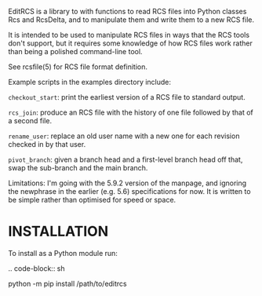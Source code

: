 EditRCS is a library to with functions to read RCS files into Python
classes Rcs and RcsDelta, and to manipulate them and write them to a new
RCS file.

It is intended to be used to manipulate RCS files in ways that the RCS tools
don't support, but it requires some knowledge of how RCS files work rather
than being a polished command-line tool.

See rcsfile(5) for RCS file format definition.

Example scripts in the examples directory include:

``checkout_start``: print the earliest version of a RCS file to standard output.

``rcs_join``: produce an RCS file with the history of one file followed by that
of a second file.

``rename_user``: replace an old user name with a new one for each revision
checked in by that user.

``pivot_branch``: given a branch head and a first-level branch head off that,
swap the sub-branch and the main branch.

Limitations: I'm going with the 5.9.2 version of the manpage, and ignoring 
the newphrase in the earlier (e.g. 5.6) specifications for now.
It is written to be simple rather than optimised for speed or space.

INSTALLATION
============

To install as a Python module run:

.. code-block:: sh

   python -m pip install /path/to/editrcs
